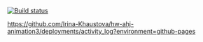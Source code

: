 [![Build status](https://ci.appveyor.com/api/projects/status/0gfkuc8h7q8vn2nl?svg=true)](https://ci.appveyor.com/project/Irina-Khaustova/hw-ahj-animation3)

https://github.com/Irina-Khaustova/hw-ahj-animation3/deployments/activity_log?environment=github-pages